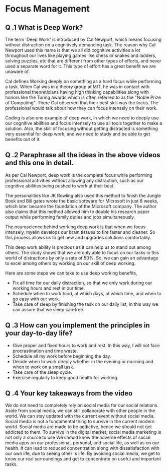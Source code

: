 # Focus Management



## Q .1 What is Deep Work?
The term 'Deep Work' is introduced by Cal Newport, which means focusing without distraction on a cognitively demanding task. The reason why Cal Newport used this name is that we all did cognitive activities a lot throughout our lives like playing games like chess or snakes and ladders, solving puzzles, etc that are different from other types of efforts, and never used a separate word for it. This type of effort has a great benefit we are unaware of. 

Cal defines Working deeply on something as a hard focus while performing a task. When Cal was in a theory group at MIT, he was in contact with professional theoreticians having high thinking capabilities along with honors like the Turing awards which is often referred to as the "Noble Prize of Computing". There Cal observed that their best skill was the focus. The professional would talk about how they can focus intensely on their work.   

Coding is also one example of deep work, in which we need to deeply use our cognitive abilities and focus intensely to use all tools together to make a solution. Also, the skill of focusing without getting distracted is something very essential for deep work, and we need to study and be able to get benefits out of it.


## Q .2 Paraphrase all the ideas in the above videos and this one in detail.

 As per Cal Newport, deep work is the complete focus while performing professional activities without allowing any distraction, such as our cognitive abilities being pushed to work at their best. 

 The personalities like JK Rowling also used this method to finish the Jungle Book and Bill gates wrote the basic software for Microsoft in just 8 weeks, which later became the foundation of the Microsoft company. The author also claims that this method allowed him to double his research paper output while performing family duties and jobs simultaneously. 

 The neuroscience behind working deep work is that when we focus intensely, myelin develops our brain tissues to fire faster and cleaner. So this process allows us to get new and upgrades solutions comfortably.

 This deep work ability is precious as it can help us to stand out among others. The study shows that we are only able to focus on our tasks in this world of distractions by only a rate of 50%. So, we can gain an advantage to excel among others by working on our skill of deep working.

 Here are some steps we can take to use deep working benefits,
   * Fix all time for our daily distraction, so that we only work during our working hours and rest in our time.
   * Schedule when to work hard, at which days, at which time, and when to go easy with our work.
   * Take care of sleep by finishing the task on our daily list, in this way we can assure that we sleep carefree.

## Q .3 How can you implement the principles in your day-to-day life?
* Give proper and fixed hours to work and rest. In this way, I will not face procrastination and time waste.
* Schedule all my work before beginning the day.
* Decide when to work deeply whether in the evening or morning and when to work on a small task.
* Take care of the sleep cycle.
* Exercise regularly to keep good health for working.

## Q .4 Your key takeaways from the video

We do not need to completely rely on social media for our social relations.
Aside from social media, we can still collaborate with other people in the world.
We can stay updated with the current event without social media.
Social media is not a fundamental thing to survive in the current modern world.
Social media are made to be addictive, hence we should not get addicted to them. 
To survive in the digital market, social media marketing is not only a source to use
We should know the adverse effects of social media apps on our professional, personal, and social life, as well as on our health. It can lead to reduced concentration along with dissatisfaction with our own life, due to seeing other 's life.
By avoiding social media, we get to know our real surroundings and get to concentrate on useful and important tasks.
